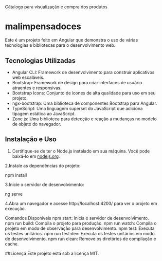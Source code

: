 #
Cátalogo para visualização e compra dos produtos


#  malimpensadoces

Este é um projeto feito em Angular que demonstra o uso de várias tecnologias e bibliotecas para o desenvolvimento web.

## Tecnologias Utilizadas

- Angular CLI: Framework de desenvolvimento para construir aplicativos web escaláveis.
- Bootstrap: Framework de design para criar interfaces de usuário atraentes e responsivas.
- Bootstrap Icons: Conjunto de ícones de alta qualidade para uso em seu projeto.
- ngx-bootstrap: Uma biblioteca de componentes Bootstrap para Angular.
- TypeScript: Uma linguagem superset do JavaScript que adiciona tipagem estática ao JavaScript.
- Zone.js: Uma biblioteca para detecção e reação a mudanças no modelo de objeto do navegador.

## Instalação e Uso

1. Certifique-se de ter o Node.js instalado em sua máquina. Você pode baixá-lo em [nodejs.org](https://nodejs.org/).

2.Instale as dependências do projeto:

npm install

3.Inicie o servidor de desenvolvimento:

ng serve

4.Abra um navegador e acesse http://localhost:4200/ para ver o projeto em execução.

Comandos Disponíveis
npm start: Inicia o servidor de desenvolvimento.
npm run build: Compila o projeto para produção.
npm run watch: Compila o projeto em modo de observação para desenvolvimento.
npm test: Executa os testes unitários.
npm run test:dev: Executa os testes unitários em modo de desenvolvimento.
npm run clean: Remove os diretórios de compilação e cache.

##Licença
Este projeto está sob a licença MIT.


